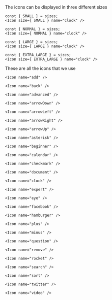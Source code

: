 The icons can be displayed in three different sizes

```react|span-1
const { SMALL } = sizes;
<Icon size={ SMALL } name="clock" />
```

```react|span-1
const { NORMAL } = sizes;
<Icon size={ NORMAL } name="clock" />
```

```react|span-1
const { LARGE } = sizes;
<Icon size={ LARGE } name="clock" />
```

```react|span-1
const { EXTRA_LARGE } = sizes;
<Icon size={ EXTRA_LARGE } name="clock" />
```

These are all the icons that we use

```react|span-2
<Icon name="add" />
```

```react|span-2
<Icon name="back" />
```

```react|span-2
<Icon name="advanced" />
```

```react|span-2
<Icon name="arrowDown" />
```

```react|span-2
<Icon name="arrowLeft" />
```

```react|span-2
<Icon name="arrowRight" />
```

```react|span-2
<Icon name="arrowUp" />
```

```react|span-2
<Icon name="asterisk" />
```

```react|span-2
<Icon name="beginner" />
```

```react|span-2
<Icon name="calendar" />
```

```react|span-2
<Icon name="checkmark" />
```

```react|span-2
<Icon name="document" />
```

```react|span-2
<Icon name="clock" />
```

```react|span-2
<Icon name="expert" />
```

```react|span-2
<Icon name="eye" />
```

```react|span-2
<Icon name="facebook" />
```

```react|span-2
<Icon name="hamburger" />
```

```react|span-2
<Icon name="plus" />
```

```react|span-2
<Icon name="minus" />
```

```react|span-2
<Icon name="question" />
```

```react|span-2
<Icon name="remove" />
```

```react|span-2
<Icon name="rocket" />
```

```react|span-2
<Icon name="search" />
```

```react|span-2
<Icon name="sort" />
```

```react|span-2
<Icon name="twitter" />
```

```react|span-2
<Icon name="video" />
```
